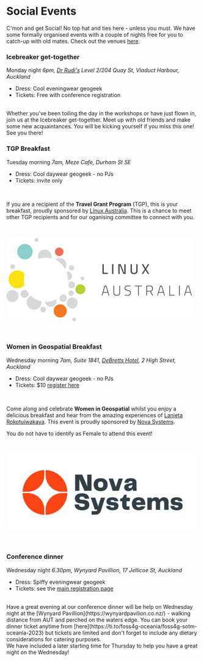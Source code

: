 # Social Events
C'mon and get Social! No top hat and ties here - unless you must. We have some formally organised events with a couple of nights free for you to catch-up with old mates. Check out the venues [here](https://felt.com/map/FOSS4G-SoTM-Oceania-Auckland-2023-469BJcu9AbTYOOqPW01NhcxB?lat=-36.847077&lon=174.762032&zoom=15.87).
<br />

### Icebreaker get-together
Monday night *6pm, [Dr Rudi's](https://drrudis.co.nz/) Level 2/204 Quay St, Viaduct Harbour, Auckland*

* Dress: Cool eveningwear geogeek 
* Tickets: Free with conference registration

<br />
Whether you've been toiling the day in the workshops or have just flown in, join us at the Icebreaker get-together. Meet up with old friends and make some new acquaintances. You will be kicking yourself if you miss this one! See you there! 
<br />

### TGP Breakfast
Tuesday morning *7am, Meze Cafe, Durham St SE*

* Dress: Cool daywear geogeek - no PJs
* Tickets: invite only

<br />

If you are a recipient of the **Travel Grant Program** (TGP), this is your breakfast, proudly sponsored by [Linux Australia](https://linux.org.au/). This is a chance to meet other TGP recipients and for our oganising committee to connect with you.

<br /> 

![Linux Australia](/imgs/sponsorship-levels/bronze/linux-logo-primary-110-web.svg) 

<br />

### Women in Geospatial Breakfast
Wednesday morning *7am, Suite 1841, [DeBretts Hotel](https://hoteldebrett.com/eat-drink/), 2 High Street, Auckland*

* Dress: Cool daywear geogeek - no PJs
* Tickets: $10 [register here](https://ti.to/osgeo-oceania/foss4g-sotm-oceania-2023)

<br /> 

Come along and celebrate **Women in Geospatial** whilst you enjoy a delicious breakfast and hear from the amazing experiences of [Lanieta Rokotuiwakaya](https://www.linkedin.com/in/lanieta-rokotuiwakaya-7a9193113/). This event is proudly sponsored by [Nova Systems](https://www.novasystems.com/nz). <br /> 

You do not have to identify as Female to attend this event! 

 <br /> 
 
![Nova Systems](/imgs/sponsorship-levels/silver/silver_NOVA-SYSTEMS_logo.png) 

<br />

### Conference dinner
Wednesday night *6.30pm, Wynyard Pavillion, 17 Jellicoe St, Auckland*

* Dress: Spiffy eveningwear geogeek
* Tickets: see the [main registration page](https://ti.to/osgeo-oceania/foss4g-sotm-oceania-2023)

<br />
Have a great evening at our conference dinner will be help on Wednesday night at the [Wynyard Pavillion](https://wynyardpavilion.co.nz/) - walking distance from AUT and perched on the waters edge. You can book your dinner ticket anytime from [here](https://ti.to/foss4g-oceania/foss4g-sotm-oceania-2023) but tickets are limited and don't forget to include any dietary considerations for catering purposes. 
<br />
We have included a later starting time for Thursday to help you have a great night on the Wednesday!
<!-- This event is sponsored by **TBC**. -->

